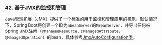 ### 42. 基于JMX的监控和管理

Java管理扩展（JMX）提供了一个标准的用于监控和管理应用的机制。默认情况下，Spring Boot将创建一个ID为`mbeanServer`的`MBeanServer`，并导出任何被Spring JMX注解（`@ManagedResource`，`@ManagedAttribute`，`@ManagedOperation`）的bean，具体参考[JmxAutoConfiguration类](https://github.com/spring-projects/spring-boot/tree/v2.0.0.RELEASE/spring-boot-project/spring-boot-autoconfigure/src/main/java/org/springframework/boot/autoconfigure/jmx/JmxAutoConfiguration.java)。
